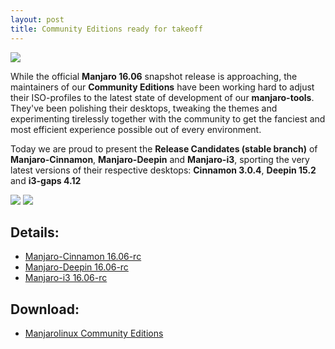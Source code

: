 ```yaml
---
layout: post
title: Community Editions ready for takeoff
---
```


<img src="https://manjaro.github.io/images/manjaro-deepin-16.06-rc.jpg">

While the official **Manjaro 16.06** snapshot release is approaching, the maintainers of our **Community Editions** have been working hard to adjust their ISO-profiles to the latest state of development of our **manjaro-tools**. They've been polishing their desktops, tweaking the themes and experimenting tirelessly together with the community to get the fanciest and most efficient experience possible out of every environment.  

Today we are proud to present the **Release Candidates (stable branch)** of **Manjaro-Cinnamon**, **Manjaro-Deepin** and **Manjaro-i3**, sporting the very latest versions of their respective desktops: **Cinnamon 3.0.4**, **Deepin 15.2** and **i3-gaps 4.12**

<img src="https://manjaro.github.io/images/manjaro-cinnamon-16.06-rc.jpg">

<img src="https://manjaro.github.io/images/manjaro-i3-16.06-rc.jpg">

## Details:

* [Manjaro-Cinnamon 16.06-rc](https://forum.manjaro.org/t/manjaro-cinnamon-16-06-rc-stable/1779)  
* [Manjaro-Deepin 16.06-rc](https://forum.manjaro.org/t/manjaro-deepin-16-06-rc-stable/2773)  
* [Manjaro-i3 16.06-rc](https://forum.manjaro.org/t/manjaro-i3-16-06-rc-stable/537)  

## Download:

* [Manjarolinux Community Editions](https://sourceforge.net/projects/manjarolinux/files/community/)
